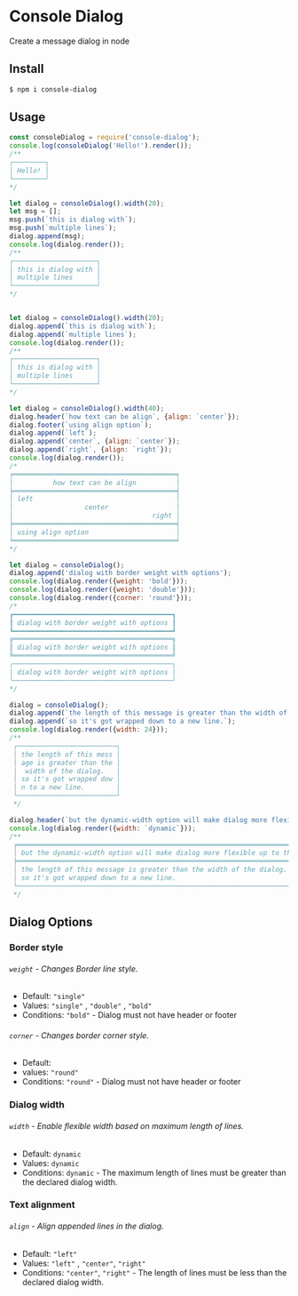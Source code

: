 # Console Dialog
Create a message dialog in node

## Install

```bash
$ npm i console-dialog
```


## Usage

```js
const consoleDialog = require('console-dialog');
console.log(consoleDialog('Hello!').render());
/**
┌────────┐
│ Hello! │
└────────┘
*/

let dialog = consoleDialog().width(20);
let msg = [];
msg.push(`this is dialog with`);
msg.push(`multiple lines`);
dialog.append(msg);
console.log(dialog.render());
/**
┌─────────────────────┐
│ this is dialog with │
│ multiple lines      │
└─────────────────────┘
*/


let dialog = consoleDialog().width(20);
dialog.append(`this is dialog with`);
dialog.append(`multiple lines`);
console.log(dialog.render());
/**
┌─────────────────────┐
│ this is dialog with │
│ multiple lines      │
└─────────────────────┘
*/

let dialog = consoleDialog().width(40);
dialog.header(`how text can be align`, {align: `center`});
dialog.footer(`using align option`);
dialog.append(`left`);
dialog.append(`center`, {align: `center`});
dialog.append(`right`, {align: `right`});
console.log(dialog.render());
/*
╒═════════════════════════════════════════╕
│          how text can be align          │
╞═════════════════════════════════════════╡
│ left                                    │
│                  center                 │
│                                   right │
╞═════════════════════════════════════════╡
│ using align option                      │
╘═════════════════════════════════════════╛
*/

let dialog = consoleDialog();
dialog.append('dialog with border weight with options');
console.log(dialog.render({weight: 'bold'}));
console.log(dialog.render({weight: 'double'}));
console.log(dialog.render({corner: 'round'}));
/*
┏━━━━━━━━━━━━━━━━━━━━━━━━━━━━━━━━━━━━━━━━┓
┃ dialog with border weight with options ┃
┗━━━━━━━━━━━━━━━━━━━━━━━━━━━━━━━━━━━━━━━━┛
╔════════════════════════════════════════╗
║ dialog with border weight with options ║
╚════════════════════════════════════════╝
╭────────────────────────────────────────╮
│ dialog with border weight with options │
╰────────────────────────────────────────╯
*/

dialog = consoleDialog();
dialog.append(`the length of this message is greater than the width of the dialog.`);
dialog.append(`so it's got wrapped down to a new line.`);
console.log(dialog.render({width: 24}));
/**
 ┌─────────────────────────┐
 │ the length of this mess │
 │ age is greater than the │
 │  width of the dialog.   │
 │ so it's got wrapped dow │
 │ n to a new line.        │
 └─────────────────────────┘
 */

dialog.header(`but the dynamic-width option will make dialog more flexible up to the messages`)
console.log(dialog.render({width: `dynamic`}));
/**
 ╒════════════════════════════════════════════════════════════════════════════════╕
 │ but the dynamic-width option will make dialog more flexible up to the messages │
 ╞════════════════════════════════════════════════════════════════════════════════╡
 │ the length of this message is greater than the width of the dialog.            │
 │ so it's got wrapped down to a new line.                                        │
 └────────────────────────────────────────────────────────────────────────────────┘
 */

```

## Dialog Options
### Border style
###### `weight`  -  Changes Border line style.
- Default: `"single"`
- Values: `"single"` , `"double"` , `"bold"`
- Conditions: `"bold"` - Dialog must not have header or footer

###### `corner`  -  Changes border corner style.
- Default:
- values: `"round"`
- Conditions: `"round"` - Dialog must not have header or footer

### Dialog width
###### `width`  -  Enable flexible width based on maximum length of lines.
- Default: `dynamic`
- Values: `dynamic`
- Conditions: `dynamic` - The maximum length of lines must be greater than the declared dialog width.

### Text alignment
###### `align`  -  Align appended lines in the dialog.
- Default: `"left"`
- Values: `"left"` , `"center"`, `"right"`
- Conditions: `"center"`, `"right"` - The length of lines must be less than the declared dialog width.
